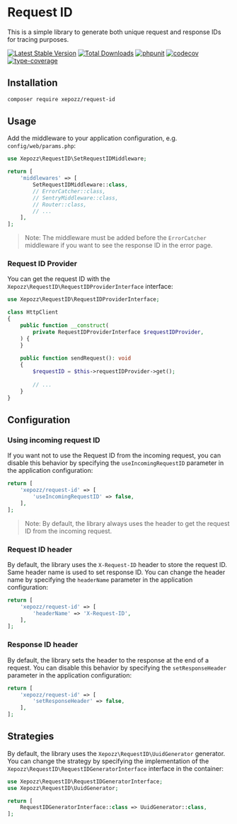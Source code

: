 # Request ID

This is a simple library to generate both unique request and response IDs for tracing purposes.

[![Latest Stable Version](https://poser.pugx.org/xepozz/request-id/v/stable.svg)](https://packagist.org/packages/xepozz/request-id)
[![Total Downloads](https://poser.pugx.org/xepozz/request-id/downloads.svg)](https://packagist.org/packages/xepozz/request-id)
[![phpunit](https://github.com/xepozz/request-id/workflows/PHPUnit/badge.svg)](https://github.com/xepozz/request-id/actions)
[![codecov](https://codecov.io/gh/xepozz/request-id/branch/master/graph/badge.svg?token=UREXAOUHTJ)](https://codecov.io/gh/xepozz/request-id)
[![type-coverage](https://shepherd.dev/github/xepozz/request-id/coverage.svg)](https://shepherd.dev/github/xepozz/request-id)

## Installation

```bash
composer require xepozz/request-id
```

## Usage

Add the middleware to your application configuration, e.g. `config/web/params.php`:

```php
use Xepozz\RequestID\SetRequestIDMiddleware;

return [
    'middlewares' => [
        SetRequestIDMiddleware::class,
        // ErrorCatcher::class,
        // SentryMiddleware::class,
        // Router::class,
        // ...
    ],
];
```

> Note: The middleware must be added before the `ErrorCatcher` middleware if you want to see the response ID in the error page. 


### Request ID Provider

You can get the request ID with the `Xepozz\RequestID\RequestIDProviderInterface` interface:

```php
use Xepozz\RequestID\RequestIDProviderInterface;

class HttpClient
{
    public function __construct(
        private RequestIDProviderInterface $requestIDProvider,
    ) {
    }
    
    public function sendRequest(): void
    {
        $requestID = $this->requestIDProvider->get();
        
        // ...
    }
}
```

## Configuration

### Using incoming request ID

If you want not to use the Request ID from the incoming request, you can disable this behavior by specifying the `useIncomingRequestID` parameter in the application configuration:

```php
return [
    'xepozz/request-id' => [
        'useIncomingRequestID' => false,
    ],
];
```

> Note: By default, the library always uses the header to get the request ID from the incoming request.

### Request ID header

By default, the library uses the `X-Request-ID` header to store the request ID. Same header name is used to set response ID.
You can change the header name by specifying the `headerName` parameter in the application configuration:

```php
return [
    'xepozz/request-id' => [
        'headerName' => 'X-Request-ID',
    ],
];
```

### Response ID header

By default, the library sets the header to the response at the end of a request.
You can disable this behavior by specifying the `setResponseHeader` parameter in the application configuration:

```php
return [
    'xepozz/request-id' => [
        'setResponseHeader' => false,
    ],
];
```

## Strategies

By default, the library uses the `Xepozz\RequestID\UuidGenerator` generator.
You can change the strategy by specifying the implementation of the `Xepozz\RequestID\RequestIDGeneratorInterface`
interface in the container:

```php
use Xepozz\RequestID\RequestIDGeneratorInterface;
use Xepozz\RequestID\UuidGenerator;

return [
    RequestIDGeneratorInterface::class => UuidGenerator::class,
];
```


